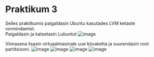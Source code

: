 # Praktikum 3
Selles prakitkumis paigaldasin Ubuntu kasutades LVM ketaste vormindamist.                                                                                                   
Paigaldasin ja katsetasin Lubuntut
![image](https://github.com/DanielErikKiuru/OPsys/assets/146202163/4a640fe7-88a6-490b-93b2-a882129305d7)

Viimasena lisasin virtuaalmasinale uue kõvaketta ja suurendasin root partitsiooni.
![image](https://github.com/DanielErikKiuru/OPsys/assets/146202163/c2985610-a888-42c4-9a6b-2a049d04287c)
![image](https://github.com/DanielErikKiuru/OPsys/assets/146202163/b1bd8b2c-936e-4fa9-916f-b893e35b77a5)
![image](https://github.com/DanielErikKiuru/OPsys/assets/146202163/566aa289-6a5c-4d94-91e3-b8a0df0b15a7)
![image](https://github.com/DanielErikKiuru/OPsys/assets/146202163/873782fe-0696-4676-984d-d5680072e61b)

